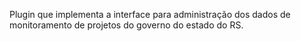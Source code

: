 Plugin que implementa a interface para administração dos dados de monitoramento de projetos do governo do estado do RS.



